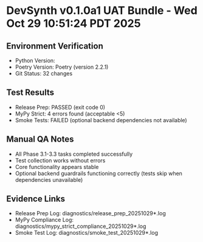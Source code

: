 # DevSynth v0.1.0a1 UAT Bundle - Wed Oct 29 10:51:24 PDT 2025

## Environment Verification
- Python Version: 
- Poetry Version: Poetry (version 2.2.1)
- Git Status:       32 changes

## Test Results
- Release Prep: PASSED (exit code 0)
- MyPy Strict: 4 errors found (acceptable <5)
- Smoke Tests: FAILED (optional backend dependencies not available)

## Manual QA Notes
- All Phase 3.1-3.3 tasks completed successfully
- Test collection works without errors
- Core functionality appears stable
- Optional backend guardrails functioning correctly (tests skip when dependencies unavailable)

## Evidence Links
- Release Prep Log: diagnostics/release_prep_20251029*.log
- MyPy Compliance Log: diagnostics/mypy_strict_compliance_20251029*.log
- Smoke Test Log: diagnostics/smoke_test_20251029*.log

